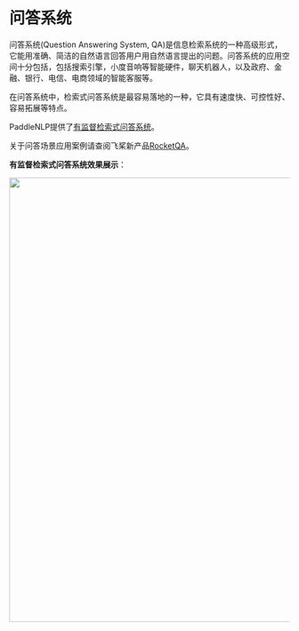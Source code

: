 # 问答系统

问答系统(Question Answering System, QA)是信息检索系统的一种高级形式，它能用准确、简洁的自然语言回答用户用自然语言提出的问题。问答系统的应用空间十分包括，包括搜索引擎，小度音响等智能硬件，聊天机器人，以及政府、金融、银行、电信、电商领域的智能客服等。

在问答系统中，检索式问答系统是最容易落地的一种，它具有速度快、可控性好、容易拓展等特点。

PaddleNLP提供了[有监督检索式问答系统](./supervised_qa)。

关于问答场景应用案例请查阅飞桨新产品[RocketQA](https://github.com/PaddlePaddle/RocketQA)。

**有监督检索式问答系统效果展示**：
<div align="center">
    <img src="https://user-images.githubusercontent.com/12107462/190298926-a1fc92f3-5ec7-4265-8357-ab860cc1fed2.gif" width=800>
</div>
